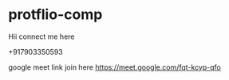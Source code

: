 # protflio-comp
Hii connect me here

+917903350593


google meet link join here
https://meet.google.com/fqt-kcyp-qfo
